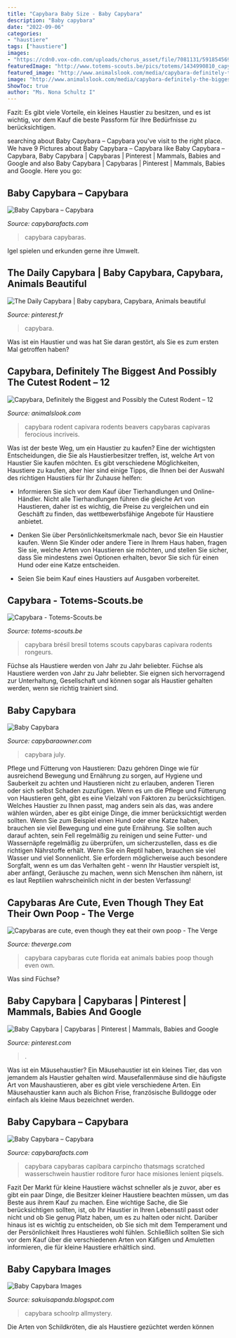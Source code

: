 ```yaml
---
title: "Capybara Baby Size - Baby Capybara"
description: "Baby capybara"
date: "2022-09-06"
categories:
- "haustiere"
tags: ["haustiere"]
images:
- "https://cdn0.vox-cdn.com/uploads/chorus_asset/file/7081131/5918545695_f862f53af8_o__2_.0.jpg"
featuredImage: "http://www.totems-scouts.be/pics/totems/1434990810_capybara.jpg"
featured_image: "http://www.animalslook.com/media/capybara-definitely-the-biggest-and-possibly-the-cutest-rodent--12-pictures/capybara-definitely-the-biggest-and-possibly-the-cutest-rodent--12-pictures-6.jpg"
image: "http://www.animalslook.com/media/capybara-definitely-the-biggest-and-possibly-the-cutest-rodent--12-pictures/capybara-definitely-the-biggest-and-possibly-the-cutest-rodent--12-pictures-6.jpg"
ShowToc: true
author: "Ms. Nona Schultz I"
---
```



Fazit: Es gibt viele Vorteile, ein kleines Haustier zu besitzen, und es ist wichtig, vor dem Kauf die beste Passform für Ihre Bedürfnisse zu berücksichtigen.

	

		
searching about Baby Capybara – Capybara you've visit to the right place. We have 9 Pictures about Baby Capybara – Capybara like Baby Capybara – Capybara, Baby Capybara | Capybaras | Pinterest | Mammals, Babies and Google and also Baby Capybara | Capybaras | Pinterest | Mammals, Babies and Google. Here you go:
		
    
## Baby Capybara – Capybara

<img loading=lazy src="https://capybarafacts.com/wp-content/uploads/2021/03/baby-capybaras.jpg" onerror="this.onerror=null;this.src='https://tse3.mm.bing.net/th?id=OIP.HD14LYxCjQgzoBw0QltslgAAAA&amp;pid=15.1';" alt="Baby Capybara – Capybara">

_Source: capybarafacts.com_

>capybara capybaras. 

	

Igel spielen und erkunden gerne ihre Umwelt.

    
## The Daily Capybara | Baby Capybara, Capybara, Animals Beautiful

<img loading=lazy src="https://i.pinimg.com/736x/e2/85/c4/e285c474bcb065965b4b8534d37858c2--baby-capybara-creature-feature.jpg" onerror="this.onerror=null;this.src='https://tse1.mm.bing.net/th?id=OIP.CI5JTiDMs17WO9UbFlkx6wHaE7&amp;pid=15.1';" alt="The Daily Capybara | Baby capybara, Capybara, Animals beautiful">

_Source: pinterest.fr_

>capybara. 

	

Was ist ein Haustier und was hat Sie daran gestört, als Sie es zum ersten Mal getroffen haben?

    
## Capybara, Definitely The Biggest And Possibly The Cutest Rodent – 12

<img loading=lazy src="http://www.animalslook.com/media/capybara-definitely-the-biggest-and-possibly-the-cutest-rodent--12-pictures/capybara-definitely-the-biggest-and-possibly-the-cutest-rodent--12-pictures-6.jpg" onerror="this.onerror=null;this.src='https://tse4.mm.bing.net/th?id=OIP.quS5ode4JCYXad82IvdakgAAAA&amp;pid=15.1';" alt="Capybara, Definitely the Biggest and Possibly the Cutest Rodent – 12">

_Source: animalslook.com_

>capybara rodent capivara rodents beavers capybaras capivaras ferocious incriveis. 

	

Was ist der beste Weg, um ein Haustier zu kaufen?
Eine der wichtigsten Entscheidungen, die Sie als Haustierbesitzer treffen, ist, welche Art von Haustier Sie kaufen möchten. Es gibt verschiedene Möglichkeiten, Haustiere zu kaufen, aber hier sind einige Tipps, die Ihnen bei der Auswahl des richtigen Haustiers für Ihr Zuhause helfen:
- Informieren Sie sich vor dem Kauf über Tierhandlungen und Online-Händler. Nicht alle Tierhandlungen führen die gleiche Art von Haustieren, daher ist es wichtig, die Preise zu vergleichen und ein Geschäft zu finden, das wettbewerbsfähige Angebote für Haustiere anbietet.

- Denken Sie über Persönlichkeitsmerkmale nach, bevor Sie ein Haustier kaufen. Wenn Sie Kinder oder andere Tiere in Ihrem Haus haben, fragen Sie sie, welche Arten von Haustieren sie möchten, und stellen Sie sicher, dass Sie mindestens zwei Optionen erhalten, bevor Sie sich für einen Hund oder eine Katze entscheiden.

- Seien Sie beim Kauf eines Haustiers auf Ausgaben vorbereitet.

    
## Capybara - Totems-Scouts.be

<img loading=lazy src="http://www.totems-scouts.be/pics/totems/1434990810_capybara.jpg" onerror="this.onerror=null;this.src='https://tse2.mm.bing.net/th?id=OIP.kyn5vcl3ECgyrfXODQmPhwHaE6&amp;pid=15.1';" alt="Capybara - Totems-Scouts.be">

_Source: totems-scouts.be_

>capybara brésil bresil totems scouts capybaras capivara rodents rongeurs. 

	

Füchse als Haustiere werden von Jahr zu Jahr beliebter.
Füchse als Haustiere werden von Jahr zu Jahr beliebter. Sie eignen sich hervorragend zur Unterhaltung, Gesellschaft und können sogar als Haustier gehalten werden, wenn sie richtig trainiert sind.

    
## Baby Capybara

<img loading=lazy src="http://capybaraowner.com/wp-content/uploads/2016/06/P10-400x400.jpg" onerror="this.onerror=null;this.src='https://tse3.mm.bing.net/th?id=OIP.W7lTLzpIJV8godDvMYTDXgHaHa&amp;pid=15.1';" alt="Baby Capybara">

_Source: capybaraowner.com_

>capybara july. 

	

Pflege und Fütterung von Haustieren: Dazu gehören Dinge wie für ausreichend Bewegung und Ernährung zu sorgen, auf Hygiene und Sauberkeit zu achten und Haustieren nicht zu erlauben, anderen Tieren oder sich selbst Schaden zuzufügen.
Wenn es um die Pflege und Fütterung von Haustieren geht, gibt es eine Vielzahl von Faktoren zu berücksichtigen. Welches Haustier zu Ihnen passt, mag anders sein als das, was andere wählen würden, aber es gibt einige Dinge, die immer berücksichtigt werden sollten. Wenn Sie zum Beispiel einen Hund oder eine Katze haben, brauchen sie viel Bewegung und eine gute Ernährung. Sie sollten auch darauf achten, sein Fell regelmäßig zu reinigen und seine Futter- und Wassernäpfe regelmäßig zu überprüfen, um sicherzustellen, dass es die richtigen Nährstoffe erhält. Wenn Sie ein Reptil haben, brauchen sie viel Wasser und viel Sonnenlicht. Sie erfordern möglicherweise auch besondere Sorgfalt, wenn es um das Verhalten geht - wenn Ihr Haustier verspielt ist, aber anfängt, Geräusche zu machen, wenn sich Menschen ihm nähern, ist es laut Reptilien wahrscheinlich nicht in der besten Verfassung!

    
## Capybaras Are Cute, Even Though They Eat Their Own Poop - The Verge

<img loading=lazy src="https://cdn0.vox-cdn.com/uploads/chorus_asset/file/7081131/5918545695_f862f53af8_o__2_.0.jpg" onerror="this.onerror=null;this.src='https://tse4.mm.bing.net/th?id=OIP.1F0Or5FYgKQvfg4P9WYg3AHaE8&amp;pid=15.1';" alt="Capybaras are cute, even though they eat their own poop - The Verge">

_Source: theverge.com_

>capybara capybaras cute florida eat animals babies poop though even own. 

	

Was sind Füchse?

    
## Baby Capybara | Capybaras | Pinterest | Mammals, Babies And Google

<img loading=lazy src="https://s-media-cache-ak0.pinimg.com/600x315/ff/47/4c/ff474c49434868864a602813394986cc.jpg" onerror="this.onerror=null;this.src='https://tse2.mm.bing.net/th?id=OIP.BqC0b5h7LFe7jb24_9BNwAHaD4&amp;pid=15.1';" alt="Baby Capybara | Capybaras | Pinterest | Mammals, Babies and Google">

_Source: pinterest.com_

>. 

	

Was ist ein Mäusehaustier?
Ein Mäusehaustier ist ein kleines Tier, das von jemandem als Haustier gehalten wird. Mausefallenmäuse sind die häufigste Art von Maushaustieren, aber es gibt viele verschiedene Arten. Ein Mäusehaustier kann auch als Bichon Frise, französische Bulldogge oder einfach als kleine Maus bezeichnet werden.

    
## Baby Capybara – Capybara

<img loading=lazy src="https://capybarafacts.com/wp-content/uploads/2021/03/mother-and-baby-capybara.jpg" onerror="this.onerror=null;this.src='https://tse4.mm.bing.net/th?id=OIP.VgNg-z3hZQ10rihzIcaAowHaFS&amp;pid=15.1';" alt="Baby Capybara – Capybara">

_Source: capybarafacts.com_

>capybara capybaras capibara carpincho thatsmags scratched wasserschwein haustier roditore furor hace misiones lenient piqsels. 

	

Fazit
Der Markt für kleine Haustiere wächst schneller als je zuvor, aber es gibt ein paar Dinge, die Besitzer kleiner Haustiere beachten müssen, um das Beste aus ihrem Kauf zu machen. Eine wichtige Sache, die Sie berücksichtigen sollten, ist, ob Ihr Haustier in Ihren Lebensstil passt oder nicht und ob Sie genug Platz haben, um es zu halten oder nicht. Darüber hinaus ist es wichtig zu entscheiden, ob Sie sich mit dem Temperament und der Persönlichkeit Ihres Haustieres wohl fühlen. Schließlich sollten Sie sich vor dem Kauf über die verschiedenen Arten von Käfigen und Amuletten informieren, die für kleine Haustiere erhältlich sind.

    
## Baby Capybara Images

<img loading=lazy src="https://i.redd.it/21vsjc5dtg201.jpg" onerror="this.onerror=null;this.src='https://tse4.mm.bing.net/th?id=OIP.jXKJfalvL7p72bhu_B7UMwHaHZ&amp;pid=15.1';" alt="Baby Capybara Images">

_Source: sakuisapanda.blogspot.com_

>capybara schoolrp allmystery. 

	

Die Arten von Schildkröten, die als Haustiere gezüchtet werden können

